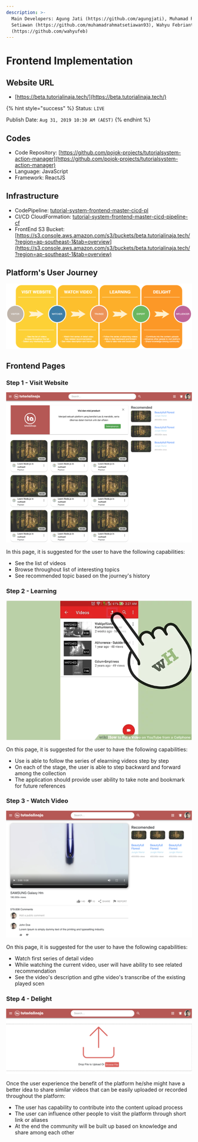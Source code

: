 ```yaml
---
description: >-
  Main Developers: Agung Jati (https://github.com/agungjati), Muhamad Rahmat
  Setiawan (https://github.com/muhamadrahmatsetiawan93), Wahyu Febrianto
  (https://github.com/wahyufeb)
---
```


# Frontend Implementation

## Website URL

* [https://beta.tutorialinaja.tech/](https://beta.tutorialinaja.tech/)

{% hint style="success" %}
Status: `LIVE`

Publish Date: `Aug 31, 2019 10:30 AM (AEST)`
{% endhint %}

## Codes

* Code Repository: [https://github.com/pojok-projects/tutorialsystem-action-manager](https://github.com/pojok-projects/tutorialsystem-action-manager)
* Language: JavaScript
* Framework: ReactJS

## Infrastructure

* CodePipeline: [tutorial-system-frontend-master-cicd-pl](https://ap-southeast-1.console.aws.amazon.com/codesuite/codepipeline/pipelines/tutorial-system-frontend-master-cicd-pl/view?region=ap-southeast-1)
* CI/CD CloudFormation: [tutorial-system-frontend-master-cicd-pipeline-cf](https://ap-southeast-1.console.aws.amazon.com/cloudformation/home?region=ap-southeast-1#/stacks/stackinfo?filteringText=&filteringStatus=active&viewNested=true&hideStacks=false&stackId=arn%3Aaws%3Acloudformation%3Aap-southeast-1%3A706415835325%3Astack%2Ftutorial-system-frontend-master-cicd-pipeline-cf%2F56b6fd80-cb86-11e9-9212-0a04c4887732)
* FrontEnd S3 Bucket: [https://s3.console.aws.amazon.com/s3/buckets/beta.tutorialinaja.tech/?region=ap-southeast-1&tab=overview](https://s3.console.aws.amazon.com/s3/buckets/beta.tutorialinaja.tech/?region=ap-southeast-1&tab=overview)

## Platform's User Journey

![](../.gitbook/assets/image%20%2853%29.png)

## Frontend Pages

### Step 1 - Visit Website

![](../.gitbook/assets/image%20%284%29.png)

In this page, it is suggested for the user to have the following capabilities:

* See the list of videos
* Browse throughout list of interesting topics
* See recommended topic based on the journey's history

### Step 2 - Learning

![](../.gitbook/assets/image%20%2817%29.png)

On this page, it is suggested for the user to have the following capabilities:

* Use is able to follow the series of elearning videos step by step
* On each of the stage, the user is able to step backward and forward among the collection
* The application should provide user ability to take note and bookmark for future references

### Step 3 - Watch Video

![](../.gitbook/assets/image%20%2844%29.png)

On this page, it is suggested for the user to have the following capabilities:

* Watch first series of detail video
* While watching the current video, user will have ability to see related recommendation 
* See the video's description and gthe video's transcribe of the existing played scen

### Step 4 - Delight

![](../.gitbook/assets/image%20%281%29.png)

Once the user experience the benefit of the platform he/she might have a better idea to share similar videos that can be easily uploaded or recorded throughout the platform:

* The user has capability to contribute into the content upload process
* The user can influence other people to visit the platform through short link or aliases
* At the end the community will be built up based on knowledge and share among each other





